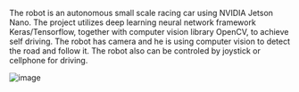 The robot is an autonomous small scale racing car using NVIDIA Jetson Nano. 
The project utilizes deep learning neural network framework Keras/Tensorflow, together with computer vision library OpenCV, to achieve self driving. 
The robot has camera and he is using computer vision to detect the road and follow it. 
The robot also can be controled by joystick or cellphone for driving.

![image](https://user-images.githubusercontent.com/68822926/145234169-9cce69fe-5482-4691-befc-e35590f05c11.png)
